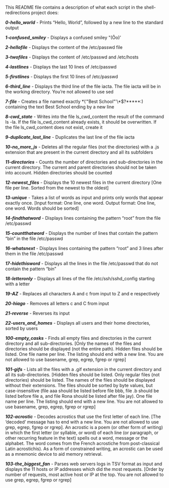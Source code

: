 This README file contains a description of what each script in the shell-redirections project does:

***0-hello_world***  -  Prints “Hello, World”, followed by a new line to the standard output

***1-confused_smiley***  -  Displays a confused smiley "(Ôo)'

***2-hellofile***  -  Displays the content of the /etc/passwd file

***3-twofiles***  -  Displays the content of /etc/passwd and /etc/hosts

***4-lastlines*** -  Displays the last 10 lines of /etc/passwd

***5-firstlines***  -  Displays the first 10 lines of /etc/passwd

***6-third_line***  -  Displays the third line of the file iacta. The file iacta will be in the working directory. You’re not allowed to use sed

***7-file***  -  Creates a file named exactly \*\\'"Best School"\'\\*$\?\*\*\*\*\*:) containing the text Best School ending by a new line

***8-cwd_state***  -  Writes into the file ls_cwd_content the result of the command ls -la. If the file ls_cwd_content already exists, it should be overwritten. If the file ls_cwd_content does not exist, create it

***9-duplicate_last_line***  -  Duplicates the last line of the file iacta

***10-no_more_js***  -  Deletes all the regular files (not the directories) with a .js extension that are present in the current directory and all its subfolders

***11-directories***  -  Counts the number of directories and sub-directories in the current directory. The current and parent directories should not be taken into account. Hidden directories should be counted

***12-newest_files***  -  Displays the 10 newest files in the current directory [One file per line. Sorted from the newest to the oldest]

***13-unique***  -  Takes a list of words as input and prints only words that appear exactly once. [Input format: One line, one word. Output format: One line, one word. Words should be sorted]

***14-findthatword***  -  Displays lines containing the pattern “root” from the file /etc/passwd

***15-countthatword***  -  Displays the number of lines that contain the pattern “bin” in the file /etc/passwd

***16-whatsnext***  -  Displays lines containing the pattern “root” and 3 lines after them in the file /etc/passwd

***17-hidethisword***  -  Displays all the lines in the file /etc/passwd that do not contain the pattern “bin”

***18-letteronly***  -  Displays all lines of the file /etc/ssh/sshd_config starting with a letter

***19-AZ***  -  Replaces all characters A and c from input to Z and e respectively

***20-hiago***  -  Removes all letters c and C from input

***21-reverse***  -  Reverses its input

***22-users_and_homes***  -  Displays all users and their home directories, sorted by users

***100-empty_casks***  -  Finds all empty files and directories in the current directory and all sub-directories. [Only the names of the files and directories should be displayed (not the entire path). Hidden files should be listed. One file name per line. The listing should end with a new line. You are not allowed to use basename, grep, egrep, fgrep or rgrep]

***101-gifs***  -  Lists all the files with a .gif extension in the current directory and all its sub-directories. [Hidden files should be listed. Only regular files (not directories) should be listed. The names of the files should be displayed without their extensions. The files should be sorted by byte values, but case-insensitive (file aaa should be listed before file bbb, file .b should be listed before file a, and file Rona should be listed after file jay). One file name per line. The listing should end with a new line. You are not allowed to use basename, grep, egrep, fgrep or rgrep]

***102-acrostic***  -  Decodes acrostics that use the first letter of each line. [The ‘decoded’ message has to end with a new line. You are not allowed to use grep, egrep, fgrep or rgrep]. 
An acrostic is a poem (or other form of writing) in which the first letter (or syllable, or word) of each line (or paragraph, or other recurring feature in the text) spells out a word, message or the alphabet. The word comes from the French acrostiche from post-classical Latin acrostichis). As a form of constrained writing, an acrostic can be used as a mnemonic device to aid memory retrieval.

***103-the_biggest_fan***  -  Parses web servers logs in TSV format as input and displays the 11 hosts or IP addresses which did the most requests. [Order by number of requests, most active host or IP at the top. You are not allowed to use grep, egrep, fgrep or rgrep]


